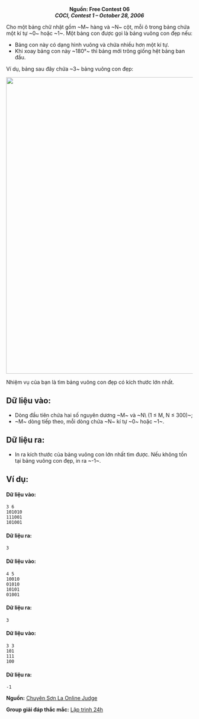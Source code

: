 **<center>Nguồn:  Free Contest 06</center>**
***<center>COCI, Contest 1 – October 28, 2006</center>***

Cho một bảng chữ nhật gồm ~M~ hàng và ~N~ cột, mỗi ô trong bảng chứa một kí tự ~0~ hoặc ~1~. Một bảng con được gọi là bảng vuông con đẹp nếu:
- Bảng con này có dạng hình vuông và chứa nhiều hơn một kí tự.
- Khi xoay bảng con này ~180°~ thì bảng mới trông giống hệt bảng ban đầu.

Ví dụ, bảng sau đây chứa ~3~ bảng vuông con đẹp:
<center><img src="/images/problems/2041/debug.svg" width=800px /></center>

Nhiệm vụ của bạn là tìm bảng vuông con đẹp có kích thước lớn nhất.

## Dữ liệu vào:
- Dòng đầu tiên chứa hai số nguyên dương ~M~ và ~N\ (1 ≤ M, N ≤ 300)~;
- ~M~ dòng tiếp theo, mỗi dòng chứa ~N~ kí tự ~0~ hoặc ~1~.

## Dữ liệu ra:
- In ra kích thước của bảng vuông con lớn nhất tìm được. Nếu không tồn tại bảng vuông con đẹp, in ra ~-1~.

## Ví dụ:
#### Dữ liệu vào:
```
3 6
101010
111001
101001
```

#### Dữ liệu ra:
```
3
```

#### Dữ liệu vào:
```
4 5
10010
01010
10101
01001
```

#### Dữ liệu ra:
```
3
```

#### Dữ liệu vào:
```
3 3
101
111
100
```

#### Dữ liệu ra:
```
-1
```
**Nguồn:** [Chuyên Sơn La Online Judge](http://csloj.ddns.net/)

**Group giải đáp thắc mắc:** [Lập trình 24h](https://www.facebook.com/groups/1386904321519984)